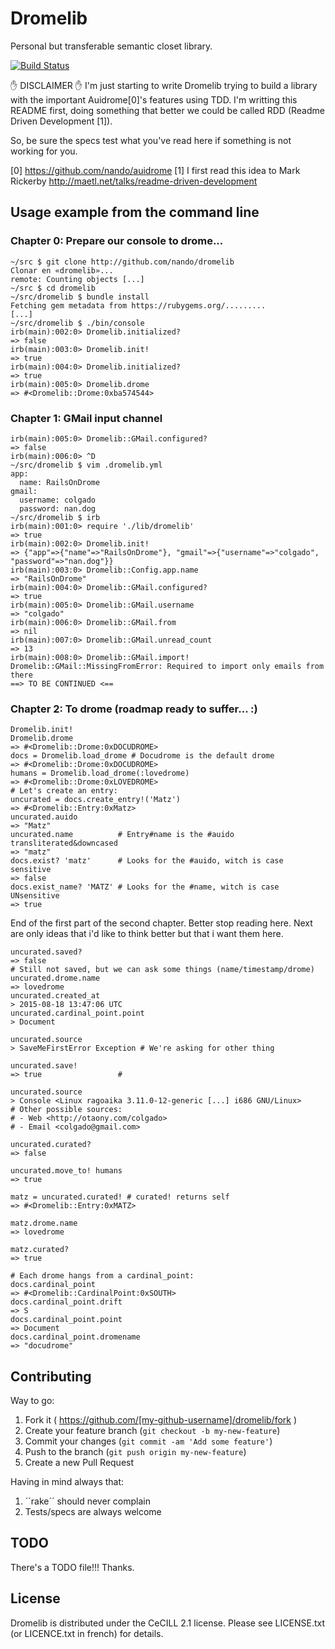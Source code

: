 [travis]: https://travis-ci.org/nando/dromelib

# Dromelib

Personal but transferable semantic closet library.

[![Build Status](https://travis-ci.org/nando/dromelib.svg?branch=master)][travis]

:hand: DISCLAIMER :hand:
I'm just starting to write Dromelib trying to build a library with the important
Auidrome[0]'s features using TDD. I'm writting this README first, doing something
that better we could be called RDD (Readme Driven Development [1]).

So, be sure the specs test what you've read here if something is not working for you.

[0] https://github.com/nando/auidrome
[1] I first read this idea to Mark Rickerby http://maetl.net/talks/readme-driven-development

## Usage example from the command line

### Chapter 0: Prepare our console to drome...

    ~/src $ git clone http://github.com/nando/dromelib
    Clonar en «dromelib»...
    remote: Counting objects [...]
    ~/src $ cd dromelib
    ~/src/dromelib $ bundle install
    Fetching gem metadata from https://rubygems.org/.........
    [...]
    ~/src/dromelib $ ./bin/console
    irb(main):002:0> Dromelib.initialized?
    => false
    irb(main):003:0> Dromelib.init!
    => true
    irb(main):004:0> Dromelib.initialized?
    => true
    irb(main):005:0> Dromelib.drome
    => #<Dromelib::Drome:0xba574544>

### Chapter 1: GMail input channel

    irb(main):005:0> Dromelib::GMail.configured?
    => false
    irb(main):006:0> ^D
    ~/src/dromelib $ vim .dromelib.yml
    app:
      name: RailsOnDrome
    gmail:
      username: colgado
      password: nan.dog
    ~/src/dromelib $ irb
    irb(main):001:0> require './lib/dromelib'
    => true
    irb(main):002:0> Dromelib.init!
    => {"app"=>{"name"=>"RailsOnDrome"}, "gmail"=>{"username"=>"colgado", "password"=>"nan.dog"}}
    irb(main):003:0> Dromelib::Config.app.name
    => "RailsOnDrome"
    irb(main):004:0> Dromelib::GMail.configured?
    => true
    irb(main):005:0> Dromelib::GMail.username
    => "colgado"
    irb(main):006:0> Dromelib::GMail.from
    => nil
    irb(main):007:0> Dromelib::GMail.unread_count
    => 13
    irb(main):008:0> Dromelib::GMail.import!
    Dromelib::GMail::MissingFromError: Required to import only emails from there
    ==> TO BE CONTINUED <==

### Chapter 2: To drome (roadmap ready to suffer... :)

    Dromelib.init!
    Dromelib.drome
    => #<Dromelib::Drome:0xDOCUDROME>
    docs = Dromelib.load_drome # Docudrome is the default drome
    => #<Dromelib::Drome:0xDOCUDROME>
    humans = Dromelib.load_drome(:lovedrome)
    => #<Dromelib::Drome:0xLOVEDROME>
    # Let's create an entry:
    uncurated = docs.create_entry!('Matz')
    => #<Dromelib::Entry:0xMatz>
    uncurated.auido
    => "Matz"
    uncurated.name          # Entry#name is the #auido transliterated&downcased
    => "matz"
    docs.exist? 'matz'      # Looks for the #auido, witch is case sensitive
    => false
    docs.exist_name? 'MATZ' # Looks for the #name, witch is case UNsensitive
    => true

End of the first part of the second chapter. Better stop reading here. Next are
only ideas that i'd like to think better but that i want them here.

    uncurated.saved?
    => false
    # Still not saved, but we can ask some things (name/timestamp/drome)
    uncurated.drome.name
    => lovedrome
    uncurated.created_at
    > 2015-08-18 13:47:06 UTC
    uncurated.cardinal_point.point
    > Document

    uncurated.source
    > SaveMeFirstError Exception # We're asking for other thing

    uncurated.save!
    => true                 # 

    uncurated.source
    > Console <Linux ragoaika 3.11.0-12-generic [...] i686 GNU/Linux> 
    # Other possible sources:
    # - Web <http://otaony.com/colgado>
    # - Email <colgado@gmail.com>
    
    uncurated.curated?
    => false
    
    uncurated.move_to! humans
    => true
    
    matz = uncurated.curated! # curated! returns self
    => #<Dromelib::Entry:0xMATZ>
    
    matz.drome.name
    => lovedrome
    
    matz.curated?
    => true

    # Each drome hangs from a cardinal_point:
    docs.cardinal_point
    => #<Dromelib::CardinalPoint:0xSOUTH>
    docs.cardinal_point.drift
    => S
    docs.cardinal_point.point
    => Document
    docs.cardinal_point.dromename
    => "docudrome"

## Contributing

Way to go:

1. Fork it ( https://github.com/[my-github-username]/dromelib/fork )
2. Create your feature branch (`git checkout -b my-new-feature`)
3. Commit your changes (`git commit -am 'Add some feature'`)
4. Push to the branch (`git push origin my-new-feature`)
5. Create a new Pull Request

Having in mind always that:

1. ´´rake´´ should never complain
2. Tests/specs are always welcome

## TODO

There's a TODO file!!! Thanks.

## License

Dromelib is distributed under the CeCILL 2.1 license. Please see LICENSE.txt (or LICENCE.txt in french) for details.
